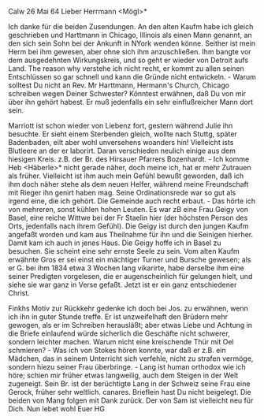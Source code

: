  Calw 26 Mai 64
Lieber Herrmann <Mögl>*

Ich danke für die beiden Zusendungen. An den alten Kaufm habe ich gleich geschrieben und Harttmann in Chicago, Illinois als einen Mann genannt, an den sich sein Sohn bei der Ankunft in NYork wenden könne. Seither ist mein Herm bei ihm <H> gewesen, aber ohne sich ihm anzuschließen. Ihm bangte vor dem ausgedehnten Wirkungskreis, und so geht er wieder von Detroit aufs Land. The reason why verstehe ich nicht recht, er kommt zu allen seinen Entschlüssen so gar schnell und kann die Gründe nicht entwickeln. - Warum solltest Du nicht an Rev. Mr Harttmann, Hermann's Church, Chicago schreiben wegen Deiner Schwester? Könntest erwähnen, daß Du von mir über ihn gehört habest. Er muß jedenfalls ein sehr einflußreicher Mann dort <in Illinois> sein.

Marriott ist schon wieder von Liebenz fort, gestern während Julie ihn besuchte. Er sieht einem Sterbenden gleich, wollte nach Stuttg, später Badenbaden, eilt aber wohl unversehens woanders hin! Vielleicht ists Blutleere an der er laborirt. Daran verschieden neulich einige aus dem hiesigen Kreis. z.B. der Br. des Hirsauer Pfarrers Bozenhardt. - Ich komme Heb <Häberle>* nicht gerade näher, doch meine ich, hat er mehr Zutrauen als früher. Vielleicht ist ihm auch mein Gefühl bewußt geworden, daß ich ihm doch näher stehe als dem neuen Helfer, während meine Freundschaft mit Rieger ihn genirt haben mag. Seine Ordinationsrede war so gut als irgend eine, die ich gehört. Die Gemeinde auch recht erbaut. - Das hörte ich von mehreren, sonst kühlen hohen Leuten. Es war zB eine Frau Geigy von Basel, eine reiche Wittwe bei der Fr Staelin hier (der höchsten Person des Orts, jedenfalls nach ihrem Gefühl). Die Geigy ist durch den jungen Kaufm angefaßt worden und kam aus Theilnahme für ihn und die Seinigen hierher. Damit kam ich auch in jenes Haus. Die Geigy hoffe ich in Basel zu besuchen. Sie scheint eine sehr ernste Seele zu sein. Vom alten Kaufm erwähnte Gros er sei einst ein mächtiger Turner und Bursche gewesen; als er G. bei ihm 1834 etwa 3 Wochen lang vikarirte, habe derselbe ihm eine seiner Predigten vorgelesen, die er augenscheinlich für gelungen hielt, und siehe sie war ganz in Verse gefaßt. Jetzt ist er ein ganz entschiedener Christ.

Finkhs Motiv zur Rückkehr gedenke ich doch bei Jos. zu erwähnen, wenn ich ihn in guter Stunde treffe. Er ist unzweifelhaft den Brüdern mehr gewogen, als er im Schreiben herausläßt; aber etwas Liebe und Achtung in die Briefe einlaufend würde sicherlich die Geschäfte nicht schwerer, sondern leichter machen. Warum nicht eine kreischende Thür mit Oel schmieren? - Was ich von Stokes hören konnte, war daß er z.B. ein Mädchen, das in seinem Unterricht sich verfehle, nicht zu strafen vermöge, sondern hiezu seiner Frau überbringe. - Lang ist human orthodox wie ich höre; schien mir früher etwas langweilig, auch dem Steigen in der Welt zugeneigt. Sein Br. ist der berüchtigte Lang in der Schweiz seine Frau eine Gerock, früher sehr weltlich. canares. Brieflein hast Du nicht beigelegt. Die beiden von Mang folgen mit Dank zurück. Der von Sam ist vielleicht neu für Dich. Nun lebet wohl  Euer HG

